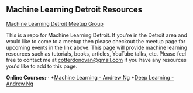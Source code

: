 ## Machine Learning Detroit Resources

[Machine Learning Detroit Meetup Group](https://www.meetup.com/meetup-group-MbWhjVnr/)

This is a repo for Machine Learning Detroit. If you're in the Detroit area and would like to come to a meetup then please checkout the meetup page for upcoming events in the link above. This page will provide machine learning resources such as tutorials, books, articles, YouTube talks, etc. Please feel free to contact me at cotterdonovan@gmail.com if you have any resources you'd like to add to this page.

**Online Courses:**⋅⋅
*[Machine Learning - Andrew Ng](https://www.coursera.org/learn/machine-learning)
*[Deep Learning - Andrew Ng](https://www.coursera.org/specializations/deep-learning)
